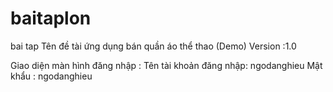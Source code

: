 # baitaplon
bai tap 
Tên đề tài ứng dụng bán quần áo thể thao (Demo)
Version :1.0

Giao diện màn hình đăng nhập : 
Tên tài khoản đăng nhập: ngodanghieu
Mật khẩu : ngodanghieu



